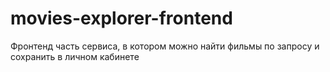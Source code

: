 # movies-explorer-frontend
Фронтенд часть сервиса, в котором можно найти фильмы по запросу и сохранить в личном кабинете

